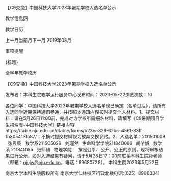 






【C9交换】中国科技大学2023年暑期学校入选名单公示





























教学信息网







































教学日历



上一月当前月下一月
2019年08月





事项提醒


{标题}


全学年教学校历
























【C9交换】中国科技大学2023年暑期学校入选名单公示

发布者：本科生院教学运行服务中心发布时间：2023-05-22浏览次数：10

各位同学：中国科技大学2023年暑期学校入选名单现已确定（名单见后），请所有入选同学近期保持通讯畅通，并按照本通知内容按时提交个人材料。1、提交材料：请在5月26日11:00前，完成对方学校所需报名材料，请填写《C9暑期项目学生报名表-中国科技大学》链接内容https://table.nju.edu.cn/dtable/forms/b23ea829-62bc-4561-83ff-1b305413fb87/；不按时提交材料视为放弃交换资格。2、入选名单：201501009   张辰辰   数学系211505026   刘瑾然   生命科学学院211840096   胡芊帆   数学系 211840155   张师赫   物理学院     按照公平、公开、公正的原则，现将审核结果进行公示，如对入选结果有疑问，请于5月28日17：00前联系本科生院孙老师（邮箱：njujw@nju.edu.cn，电话：89680728）。 本科生院2023年5月22日

















南京大学本科生院版权所有
南京大学仙林校区行政北楼电话:(025）89683341






















